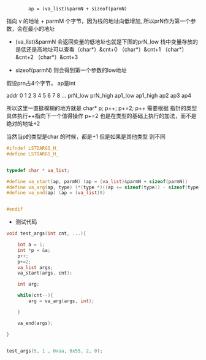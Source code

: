             ap = (va_list)&parmN + sizeof(parmN)

指向 v 的地址 + parmM 个字节，因为栈的地址向低增加, 所以prN作为第一个参数，会在最小的地址

+ (va_list)&parmN 会返回变量的低地址也就是下图的prN_low 
栈中变量存放的是低还是高地址可以查看（char*）&cnt+0 （char*）&cnt+1 （char*）&cnt+2 （char*）&cnt+3 

+ sizeof(parmN) 则会得到第一个参数的low地址

假设prn占4个字节， ap是int

addr  0    1    2    3    4    5    6    7    8 ...
      prN_low  prN_high   ap1_low  ap1_high   ap2     ap3     ap4 



所以这里一直挺模糊的地方就是 char* p;  p++; p+=2;
p++ 需要根据 指针的类型 具体执行++指向下一个值得操作
p+=2 也是在类型的基础上执行的加法，而不是 绝对的地址+2

当然当p的类型是char 的时候，都是+1 但是如果是其他类型 则不同

```cpp
#ifndef LSTDARGS_H_
#define LSTDARGS_H_


typedef char * va_list;

#define va_start(ap, parmN) (ap = (va_list)&parmN + sizeof(parmN))
#define va_arg(ap, type) (*(type *)((ap += sizeof(type)) - sizeof(type)))
#define va_end(ap) (ap = (va_list)0)


#endif
```


+ 测试代码
```cpp
void test_args(int cnt, ...){

    int a = 1;
    int *p = &a;
    p++;
    p+=2;
    va_list args;
    va_start(args, cnt);

    int arg;

    while(cnt--){
        arg = va_arg(args, int);

    }

    va_end(args);

}


test_args(5, 1 , 0xaa, 0x55, 2, 0);
```



